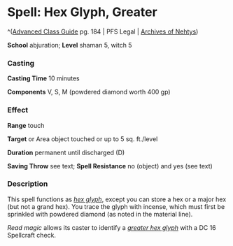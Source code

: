 # Spell: Hex Glyph, Greater

^([Advanced Class Guide][ss-greater-hex-glyph] pg. 184 | PFS Legal | [Archives of Nehtys][sn-greater-hex-glyph])

**School** abjuration; **Level** shaman 5, witch 5

### Casting

**Casting Time** 10 minutes  

**Components** V, S, M (powdered diamond worth 400 gp)

### Effect

**Range** touch  

**Target** or Area object touched or up to 5 sq. ft./level  

**Duration** permanent until discharged (D)  

**Saving Throw** see text; **Spell Resistance** no (object) and yes (see text)

### Description

This spell functions as _[hex glyph]_, except you can store a hex or a major hex (but not a grand hex). You trace the glyph with incense, which must first be sprinkled with powdered diamond (as noted in the material line).  

_Read magic_ allows its caster to identify a _[greater hex glyph]_ with a DC 16 Spellcraft check.

[ss-greater-hex-glyph]: http://paizo.com/products/btpy978v
[sn-greater-hex-glyph]: http://www.archivesofnethys.com/SpellDisplay.aspx?ItemName=Hex%20Glyph%2C%20Greater
[greater hex glyph]: http://www.archivesofnethys.com/SpellDisplay.aspx?ItemName=greater%20hex%20glyph
[hex glyph]: http://www.archivesofnethys.com/SpellDisplay.aspx?ItemName=hex%20glyph